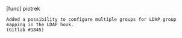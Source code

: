 [func] piotrek

    Added a possibility to configure multiple groups for LDAP group
    mapping in the LDAP hook.
    (Gitlab #1845)
